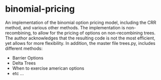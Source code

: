 # binomial-pricing

An implementation of the binomial option pricing model, including the CRR method, and various other methods.
The implementation is non-recombining, to allow for the pricing of options on non-recombining trees. The author acknowledges that the resulting code is not the most efficient, yet allows for more flexibility.
In addition, the master file trees.py, includes different methods:
- Barrier Options
- Delta Trees
- When to exercise american options
- etc ...